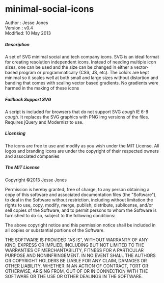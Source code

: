minimal-social-icons
====================

Author  :  Jesse Jones  
Version :  v0.4  
Modified:  10 May 2013  


##### Description    
A set of SVG minimal social and tech company icons. SVG is an ideal format for creating resolution independent icons. Instead of needing multiple icon sizes, one can be used and the size can be changed in either a vector-based program or programmatically (CSS, JS, etc). The colors are kept minimal so it scales well at both small and large sizes without distortion and banding that comes with scaling vector based gradients. No gradients were harmed in the making of these icons

##### Fallback Support SVG

A script is included for browsers that do not support SVG *cough* IE 6-8 *cough*. It replaces the SVG graphics with PNG Img  versions of the files. Requires jQuery and Modernizr to use. 
    <script>
	if(!Modernizr.svg) {
	    $('img[src*="svg"]').attr('src', function() {
	        return $(this).attr('src').replace('.svg', '.png');
	    });
	}
    </script> 


##### Licensing      
The icons are free to use and modify as you wish under the MIT License.
All logos and branding icons are under the copyright of their respected owners and associated companies

##### The MIT License 

Copyright ©2013 Jesse Jones

Permission is hereby granted, free of charge, to any person obtaining a copy
of this software and associated documentation files (the "Software"), to deal
in the Software without restriction, including without limitation the rights
to use, copy, modify, merge, publish, distribute, sublicense, and/or sell
copies of the Software, and to permit persons to whom the Software is
furnished to do so, subject to the following conditions:

The above copyright notice and this permission notice shall be included in
all copies or substantial portions of the Software.

THE SOFTWARE IS PROVIDED "AS IS", WITHOUT WARRANTY OF ANY KIND, EXPRESS OR
IMPLIED, INCLUDING BUT NOT LIMITED TO THE WARRANTIES OF MERCHANTABILITY,
FITNESS FOR A PARTICULAR PURPOSE AND NONINFRINGEMENT. IN NO EVENT SHALL THE
AUTHORS OR COPYRIGHT HOLDERS BE LIABLE FOR ANY CLAIM, DAMAGES OR OTHER
LIABILITY, WHETHER IN AN ACTION OF CONTRACT, TORT OR OTHERWISE, ARISING FROM,
OUT OF OR IN CONNECTION WITH THE SOFTWARE OR THE USE OR OTHER DEALINGS IN
THE SOFTWARE.




